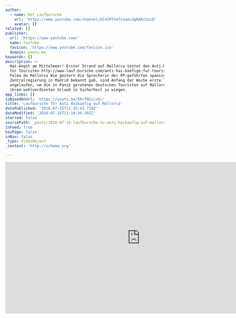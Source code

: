 ```yaml
---
author:
  - name: Der Laufbursche
    url: 'https://www.youtube.com/channel/UC45P5tm7x1aeLdgRA0z2ucQ'
    avatar: {}
related: []
publisher:
  url: 'https://www.youtube.com/'
  name: YouTube
  favicon: 'https://www.youtube.com/favicon.ico'
  domain: youtu.be
keywords: []
description: >-
  Hai-Angst am Mittelmeer! Erster Strand auf Mallorca testet den Anti-Hai-Käfig
  für Touristen http://www.lauf-bursche.com/anti-hai-kaefige-fur-touristen/
  Palma de Mallorca Wie gestern die Sprecherin der PP-geführten spanischen
  Zentralregierung in Madrid bekannt gab, sind Anfang der Woche erste Tests
  angelaufen, um die in Panik geratenen deutschen Touristen auf Mallorca in
  ihrem wohlverdienten Urlaub in Sicherheit zu wiegen.
app_links: []
isBasedOnUrl: 'https://youtu.be/5KrfNIcLvUc'
title: 'Laufbursche TV: Anti Haikaefig auf Mallorca'
datePublished: '2016-07-15T11:35:43.719Z'
dateModified: '2016-07-15T11:19:30.565Z'
starred: false
sourcePath: _posts/2016-07-15-laufbursche-tv-anti-haikaefig-auf-mallorca.md
inFeed: true
hasPage: false
inNav: false
_type: VideoObject
_context: 'http://schema.org'

---
```

<iframe src="https://cdn.embedly.com/widgets/media.html?src=https%3A%2F%2Fwww.youtube.com%2Fembed%2F5KrfNIcLvUc%3Ffeature%3Doembed&amp;url=http%3A%2F%2Fwww.youtube.com%2Fwatch%3Fv%3D5KrfNIcLvUc&amp;image=https%3A%2F%2Fi.ytimg.com%2Fvi%2F5KrfNIcLvUc%2Fhqdefault.jpg&amp;key=b7d04c9b404c499eba89ee7072e1c4f7&amp;type=text%2Fhtml&amp;schema=youtube" width="854" height="480" scrolling="no" frameborder="0" allowfullscreen="" style=""></iframe>